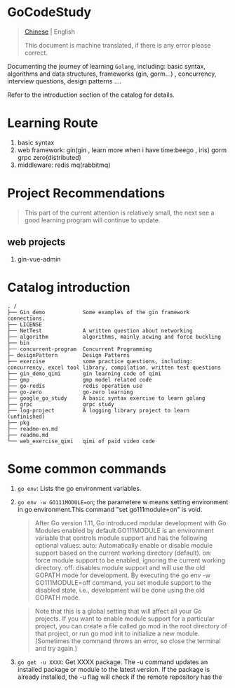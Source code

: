 # GoCodeStudy

> [Chinese](./readme.md) | English
>
> This document is machine translated, if there is any error please correct.



Documenting the journey of learning `Golang`, including: basic syntax, algorithms and data structures, frameworks (gin, gorm...) , concurrency, interview questions, design patterns ....

Refer to the introduction section of the catalog for details.

# Learning Route

1. basic syntax
2. web framework: gin(gin , learn more when i have time:beego , iris) gorm grpc zero(distributed)
3. middleware: redis mq(rabbitmq) 



# Project Recommendations

> This part of the current attention is relatively small, the next see a good learning program will continue to update.



## web projects

1. gin-vue-admin





# Catalog introduction

```text
. /
├── Gin_demo 			Some examples of the gin framework connections.
├── LICENSE
├── NetTest 			A written question about networking
├── algorithm 			algorithms, mainly acwing and force buckling
├── bin
├── concurrent-program 	Concurrent Programming
├─ designPattern 		Design Patterns
├── exercise 			some practice questions, including: concurrency, excel tool library, compilation, written test questions
├── gin_demo_qimi		gin learning code of qimi	
├── gmp 				gmp model related code
├── go-redis 			redis operation use
├── go-zero 			go-zero learning
├── google_go_study 	A basic syntax exercise to learn golang
├── grpc 				grpc study
├── log-project 		A logging library project to learn (unfinished)
├── pkg
├── readme-en.md
├── readme.md
└── web_exercise_qimi 	qimi of paid video code
```



# Some common commands

1. `go env`: Lists the go environment variables.

2. `go env -w GO111MODULE=on`; the parametere w means setting environment in go environment.This command "set go111module=on" is void.

	> After Go version 1.11, Go introduced modular development with Go Modules enabled by default.GO111MODULE is an environment variable that controls module support and has the following optional values:
	> auto: Automatically enable or disable module support based on the current working directory (default).
	> on: force module support to be enabled, ignoring the current working directory.
	> off: disables module support and will use the old GOPATH mode for development.
	> By executing the go env -w GO111MODULE=off command, you set module support to the disabled state, i.e., development will be done using the old GOPATH mode.

	> Note that this is a global setting that will affect all your Go projects. If you want to enable module support for a particular project, you can create a file called go.mod in the root directory of that project, or run go mod init to initialize a new module. (Sometimes the command throws an error, so close the terminal and try again.)

3. `go get -u XXXX`: Get XXXX package.
	The -u command updates an installed package or module to the latest version. If the package is already installed, the -u flag will check if the remote repository has the
